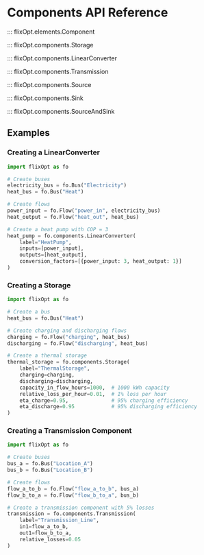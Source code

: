 # Components API Reference

::: flixOpt.elements.Component

::: flixOpt.components.Storage

::: flixOpt.components.LinearConverter

::: flixOpt.components.Transmission

::: flixOpt.components.Source


::: flixOpt.components.Sink


::: flixOpt.components.SourceAndSink

## Examples

### Creating a LinearConverter

```python
import flixOpt as fo

# Create buses
electricity_bus = fo.Bus("Electricity")
heat_bus = fo.Bus("Heat")

# Create flows
power_input = fo.Flow("power_in", electricity_bus)
heat_output = fo.Flow("heat_out", heat_bus)

# Create a heat pump with COP = 3
heat_pump = fo.components.LinearConverter(
    label="HeatPump",
    inputs=[power_input],
    outputs=[heat_output],
    conversion_factors=[{power_input: 3, heat_output: 1}]
)
```

### Creating a Storage

```python
import flixOpt as fo

# Create a bus
heat_bus = fo.Bus("Heat")

# Create charging and discharging flows
charging = fo.Flow("charging", heat_bus)
discharging = fo.Flow("discharging", heat_bus)

# Create a thermal storage
thermal_storage = fo.components.Storage(
    label="ThermalStorage",
    charging=charging,
    discharging=discharging,
    capacity_in_flow_hours=1000,  # 1000 kWh capacity
    relative_loss_per_hour=0.01,  # 1% loss per hour
    eta_charge=0.95,              # 95% charging efficiency
    eta_discharge=0.95            # 95% discharging efficiency
)
```

### Creating a Transmission Component

```python
import flixOpt as fo

# Create buses
bus_a = fo.Bus("Location_A")
bus_b = fo.Bus("Location_B")

# Create flows
flow_a_to_b = fo.Flow("flow_a_to_b", bus_a)
flow_b_to_a = fo.Flow("flow_b_to_a", bus_b)

# Create a transmission component with 5% losses
transmission = fo.components.Transmission(
    label="Transmission_Line",
    in1=flow_a_to_b,
    out1=flow_b_to_a,
    relative_losses=0.05
)
```
